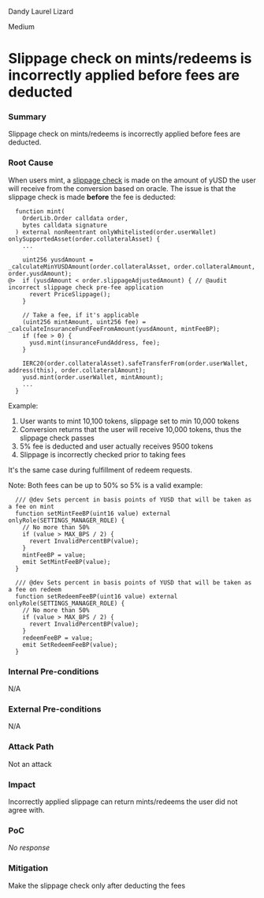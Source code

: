 Dandy Laurel Lizard

Medium

# Slippage check on mints/redeems is incorrectly applied before fees are deducted

### Summary

Slippage check on mints/redeems is incorrectly applied before fees are deducted.

### Root Cause

When users mint, a [slippage check](https://github.com/sherlock-audit/2025-04-aegis-op-grant/blob/4aceb235db96b2299bb95ebf16e83a24f987bf3e/aegis-contracts/contracts/AegisMinting.sol#L255-L267) is made on the amount of yUSD the user will receive from the conversion based on oracle. The issue is that the slippage check is made **before** the fee is deducted:

```solidity
  function mint(
    OrderLib.Order calldata order,
    bytes calldata signature
  ) external nonReentrant onlyWhitelisted(order.userWallet) onlySupportedAsset(order.collateralAsset) {
    ...

    uint256 yusdAmount = _calculateMinYUSDAmount(order.collateralAsset, order.collateralAmount, order.yusdAmount);
@>  if (yusdAmount < order.slippageAdjustedAmount) { // @audit incorrect slippage check pre-fee application
      revert PriceSlippage();
    }

    // Take a fee, if it's applicable
    (uint256 mintAmount, uint256 fee) = _calculateInsuranceFundFeeFromAmount(yusdAmount, mintFeeBP);
    if (fee > 0) {
      yusd.mint(insuranceFundAddress, fee);
    }

    IERC20(order.collateralAsset).safeTransferFrom(order.userWallet, address(this), order.collateralAmount);
    yusd.mint(order.userWallet, mintAmount);
    ...
  }
```

Example:

1. User wants to mint 10,100 tokens, slippage set to min 10,000 tokens
2. Conversion returns that the user will receive 10,000 tokens, thus the slippage check passes
3. 5% fee is deducted and user actually receives 9500 tokens
4. Slippage is incorrectly checked prior to taking fees

It's the same case during fulfillment of redeem requests.

Note: Both fees can be up to 50% so 5% is a valid example:

```solidity
  /// @dev Sets percent in basis points of YUSD that will be taken as a fee on mint
  function setMintFeeBP(uint16 value) external onlyRole(SETTINGS_MANAGER_ROLE) {
    // No more than 50%
    if (value > MAX_BPS / 2) {
      revert InvalidPercentBP(value);
    }
    mintFeeBP = value;
    emit SetMintFeeBP(value);
  }

  /// @dev Sets percent in basis points of YUSD that will be taken as a fee on redeem
  function setRedeemFeeBP(uint16 value) external onlyRole(SETTINGS_MANAGER_ROLE) {
    // No more than 50%
    if (value > MAX_BPS / 2) {
      revert InvalidPercentBP(value);
    }
    redeemFeeBP = value;
    emit SetRedeemFeeBP(value);
  }
```



### Internal Pre-conditions

N/A

### External Pre-conditions

N/A

### Attack Path

Not an attack

### Impact

Incorrectly applied slippage can return mints/redeems the user did not agree with.

### PoC

_No response_

### Mitigation

Make the slippage check only after deducting the fees